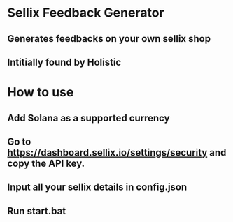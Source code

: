 # Sellix Feedback Generator
## Generates feedbacks on your own sellix shop
## Intitially found by Holistic

# How to use
## Add Solana as a supported currency
## Go to https://dashboard.sellix.io/settings/security and copy the API key.
## Input all your sellix details in config.json
## Run start.bat
